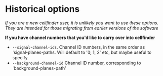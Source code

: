 # Historical options

_If you are a new cellfinder user, it is unlikely you want to use these options. They are intended for those migrating from earlier versions of the software_

**If you have channel numbers that you'd like to carry over into cellfinder**

* `--signal-channel-ids`. Channel ID numbers, in the same order as 'signal-planes-paths. Will default to '0, 1, 2' etc, but maybe useful to specify.
* `--background-channel-id` Channel ID number, corresponding to 'background-planes-path'

